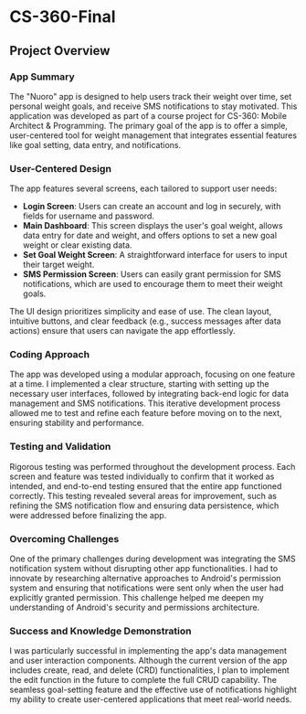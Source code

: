 # CS-360-Final

## Project Overview

### App Summary
The "Nuoro" app is designed to help users track their weight over time, set personal weight goals, and receive SMS notifications to stay motivated. This application was developed as part of a course project for CS-360: Mobile Architect & Programming. The primary goal of the app is to offer a simple, user-centered tool for weight management that integrates essential features like goal setting, data entry, and notifications.

### User-Centered Design
The app features several screens, each tailored to support user needs:
- **Login Screen**: Users can create an account and log in securely, with fields for username and password.
- **Main Dashboard**: This screen displays the user's goal weight, allows data entry for date and weight, and offers options to set a new goal weight or clear existing data.
- **Set Goal Weight Screen**: A straightforward interface for users to input their target weight.
- **SMS Permission Screen**: Users can easily grant permission for SMS notifications, which are used to encourage them to meet their weight goals.

The UI design prioritizes simplicity and ease of use. The clean layout, intuitive buttons, and clear feedback (e.g., success messages after data actions) ensure that users can navigate the app effortlessly.

### Coding Approach
The app was developed using a modular approach, focusing on one feature at a time. I implemented a clear structure, starting with setting up the necessary user interfaces, followed by integrating back-end logic for data management and SMS notifications. This iterative development process allowed me to test and refine each feature before moving on to the next, ensuring stability and performance.

### Testing and Validation
Rigorous testing was performed throughout the development process. Each screen and feature was tested individually to confirm that it worked as intended, and end-to-end testing ensured that the entire app functioned correctly. This testing revealed several areas for improvement, such as refining the SMS notification flow and ensuring data persistence, which were addressed before finalizing the app.

### Overcoming Challenges
One of the primary challenges during development was integrating the SMS notification system without disrupting other app functionalities. I had to innovate by researching alternative approaches to Android's permission system and ensuring that notifications were sent only when the user had explicitly granted permission. This challenge helped me deepen my understanding of Android's security and permissions architecture.

### Success and Knowledge Demonstration
I was particularly successful in implementing the app's data management and user interaction components. Although the current version of the app includes create, read, and delete (CRD) functionalities, I plan to implement the edit function in the future to complete the full CRUD capability. The seamless goal-setting feature and the effective use of notifications highlight my ability to create user-centered applications that meet real-world needs.
